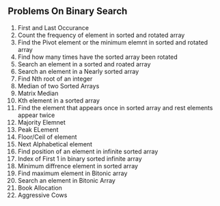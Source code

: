 ## Problems On Binary Search
1. First and Last Occurance
2. Count the frequency of element in sorted and rotated array
3. Find the Pivot element or the minimum elemnt in sorted and rotated array 
4. Find how many times have the sorted array been rotated 
5. Search an element in a sorted and roated array
6. Search an element in a Nearly sorted array
7. Find Nth root of an integer
8. Median of two Sorted Arrays
9. Matrix Median
10. Kth element in a sorted array
11. Find the element that appears once in sorted array and rest elements appear twice
12. Majority Elemnet
13. Peak ELement
14. Floor/Ceil of element
15. Next Alphabetical element
16. Find position of an element in infinite sorted array
17. Index of First 1 in binary sorted infinite array
18. Minimum diffrence element in sorted array
19. Find maximum element in Bitonic array
20. Search an element in Bitonic Array
21. Book Allocation 
22. Aggressive Cows
